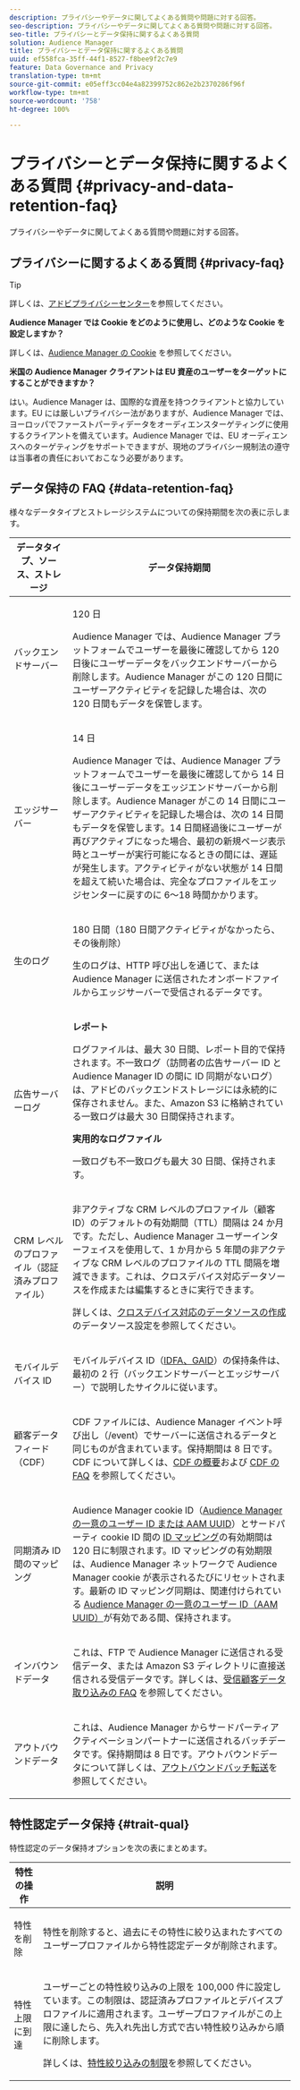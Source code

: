 ```yaml
---
description: プライバシーやデータに関してよくある質問や問題に対する回答。
seo-description: プライバシーやデータに関してよくある質問や問題に対する回答。
seo-title: プライバシーとデータ保持に関するよくある質問
solution: Audience Manager
title: プライバシーとデータ保持に関するよくある質問
uuid: ef558fca-35ff-44f1-8527-f8bee9f2c7e9
feature: Data Governance and Privacy
translation-type: tm+mt
source-git-commit: e05eff3cc04e4a82399752c862e2b2370286f96f
workflow-type: tm+mt
source-wordcount: '758'
ht-degree: 100%

---
```



# プライバシーとデータ保持に関するよくある質問 {#privacy-and-data-retention-faq}

プライバシーやデータに関してよくある質問や問題に対する回答。

<!-- faq_privacy.xml -->

## プライバシーに関するよくある質問 {#privacy-faq}

>[!TIP]
>
>詳しくは、[アドビプライバシーセンター](https://www.adobe.com/jp/privacy.html)を参照してください。

**Audience Manager では Cookie をどのように使用し、どのような Cookie を設定しますか？**

詳しくは、[Audience Manager の Cookie](https://docs.adobe.com/content/help/ja-JP/core-services/interface/ec-cookies/cookies-am.html) を参照してください。

**米国の Audience Manager クライアントは EU 資産のユーザーをターゲットにすることができますか？**

はい。Audience Manager は、国際的な資産を持つクライアントと協力しています。EU には厳しいプライバシー法がありますが、Audience Manager では、ヨーロッパでファーストパーティデータをオーディエンスターゲティングに使用するクライアントを備えています。Audience Manager では、EU オーディエンスへのターゲティングをサポートできますが、現地のプライバシー規制法の遵守は当事者の責任においておこなう必要があります。

<!-- 

<p> <b>Why does the IP address need to be removed from log files?</b> </p> 
<p>While still an open question in the US, regulators in Europe consider IP addresses as personally identifiable information (PII). As a result, companies that collect IP addresses in the EU are subject to strict data processing requirements. To support expansion into the EU, and help reduce compliance requirements for our customers, we remove IP addresses from log files. Also, this change addresses where we believe industry self-regulation and legally required regulations are moving within the United States. Removing IP addresses is a proactive change that will help Audience Manager (and our partners) comply with existing and future PII-related legislation. </p>

 -->

## データ保持の FAQ {#data-retention-faq}

様々なデータタイプとストレージシステムについての保持期間を次の表に示します。

<table id="table_21C0B13A57A44DE0999FB33F363C88F6"> 
 <thead> 
  <tr> 
   <th colname="col1" class="entry"> データタイプ、ソース、ストレージ </th> 
   <th colname="col2" class="entry"> データ保持期間 </th> 
  </tr> 
 </thead>
 <tbody> 
  <tr> 
   <td colname="col1"> <p>バックエンドサーバー </p> </td> 
   <td colname="col2"> <p>120 日 </p> <p> Audience Manager では、Audience Manager プラットフォームでユーザーを最後に確認してから 120 日後にユーザーデータをバックエンドサーバーから削除します。<span class="keyword">Audience Manager</span> がこの 120 日間にユーザーアクティビティを記録した場合は、次の 120 日間もデータを保管します。 </p> </td> 
  </tr> 
  <tr> 
   <td colname="col1"> <p>エッジサーバー </p> </td> 
   <td colname="col2"> <p> 14 日 </p> <p>Audience Manager では、Audience Manager プラットフォームでユーザーを最後に確認してから 14 日後にユーザーデータをエッジエンドサーバーから削除します。<span class="keyword">Audience Manager</span> がこの 14 日間にユーザーアクティビティを記録した場合は、次の 14 日間もデータを保管します。14 日間経過後にユーザーが再びアクティブになった場合、最初の新規ページ表示時とユーザーが実行可能になるときの間には、遅延が発生します。アクティビティがない状態が 14 日間を超えて続いた場合は、完全なプロファイルをエッジセンターに戻すのに 6～18 時間かかります。 </p> </td> 
  </tr> 
  <tr> 
   <td colname="col1"> <p>生のログ </p> </td> 
   <td colname="col2"> <p>180 日間（180 日間アクティビティがなかったら、その後削除） </p> <p>生のログは、HTTP 呼び出しを通じて、または <span class="keyword">Audience Manager</span> に送信されたオンボードファイルからエッジサーバーで受信されるデータです。 </p> </td> 
  </tr> 
  <tr> 
   <td colname="col1"> <p>広告サーバーログ </p> </td> 
   <td colname="col2"> <p><b>レポート</b> </p> <p>ログファイルは、最大 30 日間、レポート目的で保持されます。不一致ログ（訪問者の広告サーバー ID と <span class="keyword">Audience Manager</span> ID の間に ID 同期がないログ）は、アドビのバックエンドストレージには永続的に保存されません。また、<span class="keyword">Amazon S3</span> に格納されている一致ログは最大 30 日間保持されます。 </p> <p><b>実用的なログファイル</b> </p> <p>一致ログも不一致ログも最大 30 日間、保持されます。 </p> </td> 
  </tr> 
  <tr> 
   <td colname="col1"> <p>CRM レベルのプロファイル（認証済みプロファイル） </p> </td> 
   <td colname="col2"> <p>非アクティブな CRM レベルのプロファイル（顧客 ID）のデフォルトの有効期間（TTL）間隔は 24 か月です。ただし、Audience Manager ユーザーインターフェイスを使用して、1 か月から 5 年間の非アクティブな CRM レベルのプロファイルの TTL 間隔を増減できます。これは、クロスデバイス対応データソースを作成または編集するときに実行できます。</p> <p>詳しくは、<a href="../features/profile-merge-rules/merge-rules-start.md#settings">クロスデバイス対応のデータソースの作成</a>のデータソース設定を参照してください。</p> </td> 
  </tr> 
  <tr> 
   <td colname="col1"> <p>モバイルデバイス ID </p> </td> 
   <td colname="col2"> <p>モバイルデバイス ID（<a href="../reference/ids-in-aam.md">IDFA、GAID</a>）の保持条件は、最初の 2 行（バックエンドサーバーとエッジサーバー）で説明したサイクルに従います。 </p> </td> 
  </tr> 
  <tr> 
   <td colname="col1"> <p>顧客データフィード（CDF） </p> </td> 
   <td colname="col2"> <p>CDF ファイルには、<span class="keyword">Audience Manager</span> イベント呼び出し（/event）でサーバーに送信されるデータと同じものが含まれています。保持期間は 8 日です。CDF について詳しくは、<a href="../features/cdf-files.md">CDF の概要</a>および <a href="../faq/faq-cdf.md">CDF の FAQ</a> を参照してください。 </p> </td> 
  </tr> 
  <tr> 
   <td colname="col1"> <p>同期済み ID 間のマッピング </p> </td> 
   <td colname="col2"> <p>Audience Manager cookie ID（<a href="../reference/ids-in-aam.md">Audience Manager の一意のユーザー ID または AAM UUID</a>）とサードパーティ cookie ID 間の <a href="../features/administration/usage-limits.md#id-mapping-limits">ID マッピング</a>の有効期間は 120 日に制限されます。ID マッピングの有効期限は、Audience Manager ネットワークで Audience Manager cookie が表示されるたびにリセットされます。最新の ID マッピング同期は、関連付けられている <a href="../reference/ids-in-aam.md">Audience Manager の一意のユーザー ID（AAM UUID）</a>が有効である間、保持されます。</p></td> 
  </tr> 
  <tr> 
   <td colname="col1"> <p>インバウンドデータ </p> </td> 
   <td colname="col2"> <p>これは、FTP で <span class="keyword">Audience Manager</span> に送信される受信データ、または <span class="keyword">Amazon S3</span> ディレクトリに直接送信される受信データです。詳しくは、<a href="../faq/faq-inbound-data-ingestion.md">受信顧客データ取り込みの FAQ</a> を参照してください。 </p> </td> 
  </tr> 
  <tr> 
   <td colname="col1"> <p>アウトバウンドデータ </p> </td> 
   <td colname="col2"> <p>これは、<span class="keyword">Audience Manager</span> からサードパーティアクティベーションパートナーに送信されるバッチデータです。保持期間は 8 日です。アウトバウンドデータについて詳しくは、<a href="../integration/receiving-audience-data/batch-outbound-transfers/outbound-file-name-contents.md">アウトバウンドバッチ転送</a>を参照してください。 </p> </td> 
  </tr> 
 </tbody> 
</table>

## 特性認定データ保持 {#trait-qual}

特性認定のデータ保持オプションを次の表にまとめます。

<table id="table_7FB42BEF138540AAB6869995C1AB8D3F"> 
 <thead> 
  <tr> 
   <th colname="col1" class="entry"> 特性の操作 </th> 
   <th colname="col2" class="entry"> 説明 </th> 
  </tr>
 </thead>
 <tbody> 
  <tr> 
   <td colname="col1"> <p>特性を削除 </p> </td> 
   <td colname="col2"> <p>特性を削除すると、過去にその特性に絞り込まれたすべてのユーザープロファイルから特性認定データが削除されます。 </p> </td> 
  </tr> 
  <tr> 
   <td colname="col1"> <p>特性上限に到達 </p> </td> 
   <td colname="col2"> <p>ユーザーごとの特性絞り込みの上限を 100,000 件に設定しています。この制限は、認証済みプロファイルとデバイスプロファイルに適用されます。ユーザープロファイルがこの上限に達したら、先入れ先出し方式で古い特性絞り込みから順に削除します。 </p> <p>詳しくは、<a href="../features/traits/trait-and-segment-qualification-reference.md#trait-qualification-limit">特性絞り込みの制限</a>を参照してください。 </p> </td> 
  </tr> 
 </tbody> 
</table>

